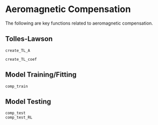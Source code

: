 # Aeromagnetic Compensation

The following are key functions related to aeromagnetic compensation.

## Tolles-Lawson

```@docs
create_TL_A
```

```@docs
create_TL_coef
```

## Model Training/Fitting

```@docs
comp_train
```

## Model Testing

```@docs
comp_test
comp_test_RL
```
